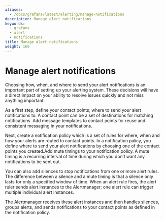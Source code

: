```yaml
---
aliases:
  - /docs/grafana/latest/alerting/manage-notifications
description: Manage alert notifications
keywords:
  - grafana
  - alert
  - notifications
title: Manage alert notifications
weight: 160
---
```


# Manage alert notifications

Choosing how, when, and where to send your alert notifications is an important part of setting up your alerting system. These decisions will have a direct impact on your ability to resolve issues quickly and not miss anything important.

As a first step, define your contact points; where to send your alert notifications to. A contact point can be a set of destinations for matching notifications. Add message templates to contact points for reuse and consistent messaging in your notifications.

Next, create a notification policy which is a set of rules for where, when and how your alerts are routed to contact points. In a notification policy, you define where to send your alert notifications by choosing one of the contact points you created.Add mute timings to your notification policy. A mute timing is a recurring interval of time during which you don’t want any notifications to be sent out.

You can also add silences to stop notifications from one or more alert rules. The difference between a silence and a mute timing is that a silence only lasts for only a specified window of time.
When an alert rule fires, the alert ruler sends alert instances to the Alertmanager; one alert rule can trigger multiple individual alert instances.

The Alertmanager receives these alert instances and then handles silences, groups alerts, and sends notifications to your contact points as defined in the notification policy.
